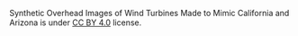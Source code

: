 Synthetic Overhead Images of Wind Turbines Made to Mimic California and Arizona is under [CC BY 4.0](https://creativecommons.org/licenses/by/4.0/legalcode) license.